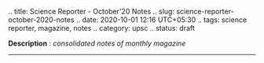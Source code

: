 .. title: Science Reporter - October'20 Notes
.. slug: science-reporter-october-2020-notes
.. date: 2020-10-01 12:16 UTC+05:30
.. tags: science reporter, magazine, notes
.. category: upsc
.. status: draft

**Description** : *consolidated notes of monthly magazine*

***
<!-- TEASER_END -->